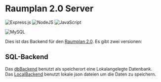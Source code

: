 # Raumplan 2.0 Server

![Express.js](https://img.shields.io/badge/express.js-%23404d59.svg?style=for-the-badge&logo=express&logoColor=%2361DAFB)
![NodeJS](https://img.shields.io/badge/node.js-6DA55F?style=for-the-badge&logo=node.js&logoColor=white)
![JavaScript](https://img.shields.io/badge/javascript-%23323330.svg?style=for-the-badge&logo=javascript&logoColor=%23F7DF1E)

![MySQL](https://img.shields.io/badge/mysql-%2300f.svg?style=for-the-badge&logo=mysql&logoColor=white)

Dies ist das Backend für den [Raumplan 2.0](https://github.com/NilsGke/raumplan2). Es gibt zwei versionen:

## SQL-Backend 

Das [dbBackend](https://github.com/NilsGke/raumplan2Server/blob/master/dbBackend.js) benutzt als speicherort eine Lokalangelegte Datenbank. Das [LocalBackend](https://github.com/NilsGke/raumplan2Server/blob/master/localBackend.js) benutzt lokale json dateien um die Daten zu speichern.


